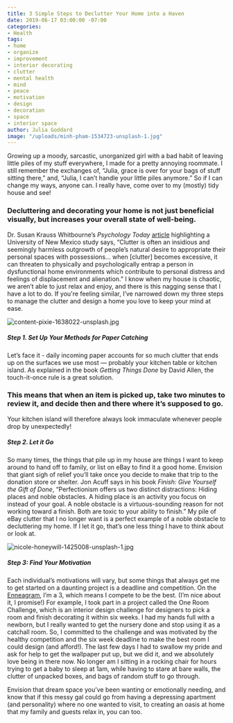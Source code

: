 ```yaml
---
title: 3 Simple Steps to Declutter Your Home into a Haven
date: 2019-06-17 03:00:00 -07:00
categories:
- Health
tags:
- home
- organize
- improvement
- interior decorating
- clutter
- mental health
- mind
- peace
- motivation
- design
- decoration
- space
- interior space
author: Julia Goddard
image: "/uploads/minh-pham-1534723-unsplash-1.jpg"
---
```


Growing up a moody, sarcastic, unorganized girl with a bad habit of leaving little piles of my stuff everywhere, I made for a pretty annoying roommate. I still remember the exchanges of, “Julia, grace is over for your bags of stuff sitting there,” and, “Julia, I can’t handle your little piles anymore.” So if I can change my ways, anyone can. I really have, come over to my (mostly) tidy house and see! 

### Decluttering and decorating your home is not just beneficial visually, but increases your overall state of well-being. 

Dr. Susan Krauss Whitbourne’s _Psychology Today_ [article](https://www.psychologytoday.com/us/blog/fulfillment-any-age/201705/5-reasons-clear-the-clutter-out-your-life) highlighting a University of New Mexico study says, “Clutter is often an insidious and seemingly harmless outgrowth of people’s natural desire to appropriate their personal spaces with possessions… when [clutter] becomes excessive, it can threaten to physically and psychologically entrap a person in dysfunctional home environments which contribute to personal distress and feelings of displacement and alienation.” I know when my house is chaotic, we aren’t able to just relax and enjoy, and there is this nagging sense that I have a lot to do. If you're feeling similar, I’ve narrowed down my three steps to manage the clutter and design a home you love to keep your mind at ease.

![content-pixie-1638022-unsplash.jpg](/uploads/content-pixie-1638022-unsplash.jpg)

##### Step 1. Set Up Your Methods for Paper Catching
 
Let’s face it - daily incoming paper accounts for so much clutter that ends up on the surfaces we use most — probably your kitchen table or kitchen island. As explained in the book _Getting Things Done_ by David Allen, the touch-it-once rule is a great solution. 

### This means that when an item is picked up, take two minutes to review it, and decide then and there where it’s supposed to go. 

Your kitchen island will therefore always look immaculate whenever people drop by unexpectedly!

##### Step 2. Let it Go

So many times, the things that pile up in my house are things I want to keep around to hand off to family, or list on eBay to find it a good home. Envision that giant sigh of relief you’ll take once you decide to make that trip to the donation store or shelter. Jon Acuff says in his book _Finish: Give Yourself the Gift of Done_, “Perfectionism offers us two distinct distractions: Hiding places and noble obstacles. A hiding place is an activity you focus on instead of your goal. A noble obstacle is a virtuous-sounding reason for not working toward a finish. Both are toxic to your ability to finish.” My pile of eBay clutter that I no longer want is a perfect example of a noble obstacle to decluttering my home. If I let it go, that’s one less thing I have to think about or look at.

![nicole-honeywill-1425008-unsplash-1.jpg](/uploads/nicole-honeywill-1425008-unsplash-1.jpg)

##### Step 3: Find Your Motivation

Each individual’s motivations will vary, but some things that always get me to get started on a daunting project is a deadline and competition. On the [Enneagram](https://yellowco.co/blog/2018/11/19/how-to-handle-conflict-enneagram-type/), I’m a 3, which means I compete to be the best. (I’m nice about it, I promise!) For example, I took part in a project called the One Room Challenge, which is an interior design challenge for designers to pick a room and finish decorating it within six weeks. I had my hands full with a newborn, but I really wanted to get the nursery done and stop using it as a catchall room. So, I committed to the challenge and was motivated by the healthy competition and the six week deadline to make the best room I could design (and afford!). The last few days I had to swallow my pride and ask for help to get the wallpaper put up, but we did it, and we absolutely love being in there now. No longer am I sitting in a rocking chair for hours trying to get a baby to sleep at 1am, while having to stare at bare walls, the clutter of unpacked boxes, and bags of random stuff to go through. 

Envision that dream space you’ve been wanting or emotionally needing, and know that if this messy gal could go from having a depressing apartment (and personality) where no one wanted to visit, to creating an oasis at home that my family and guests relax in, you can too.